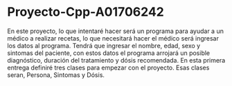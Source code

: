 # Proyecto-Cpp-A01706242
En este proyecto, lo que intentaré hacer será un programa para ayudar a un médico a realizar recetas, lo que necesitará hacer el médico será ingresar los datos al programa. Tendrá que ingresar el nombre, edad, sexo y sintomas del paciente, con estos datos el programa arrojará un posible diagnóstico, duración del tratamiento y dósis recomendada. En esta primera entrega definiré tres clases para empezar con el proyecto. Esas clases seran, Persona, Sintomas y Dósis.
